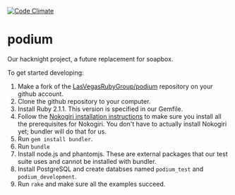 [![Code Climate](https://codeclimate.com/github/LasVegasRubyGroup/podium.png)](https://codeclimate.com/github/LasVegasRubyGroup/podium)

podium
======

Our hacknight project, a future replacement for soapbox.

To get started developing:

1. Make a fork of the [LasVegasRubyGroup/podium](https://github.com/LasVegasRubyGroup/podium) repository on your github account.
2. Clone the github repository to your computer.
3. Install Ruby 2.1.1.  This version is specified in our Gemfile.
4. Follow the [Nokogiri installation instructions](http://nokogiri.org/tutorials/installing_nokogiri.html) to make sure you install all the prerequisites for Nokogiri.  You don't have to actually install Nokogiri yet; bundler will do that for us. 
5. Run `gem install bundler`.
6. Run `bundle`
7. Install node.js and phantomjs.  These are external packages that our test suite uses and cannot be installed with bundler.
8. Install PostgreSQL and create databses named `podium_test` and `podium_development`.
9. Run `rake` and make sure all the examples succeed.
